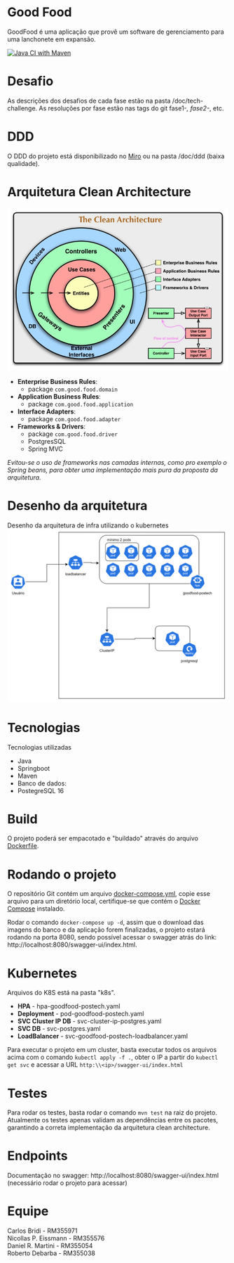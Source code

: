 
# Good Food

GoodFood é uma aplicação que provê um software de gerenciamento para uma lanchonete em expansão.

[![Java CI with Maven](https://github.com/carlosbridi/goodfood-postech/actions/workflows/maven.yml/badge.svg)](https://github.com/carlosbridi/goodfood-postech/actions/workflows/maven.yml)

# Desafio

As descrições dos desafios de cada fase estão na pasta /doc/tech-challenge.
As resoluções por fase estão nas tags do git fase1-*, fase2-*, etc.


# DDD

O DDD do projeto está disponibilizado no [Miro](https://miro.com/app/board/uXjVKTxXwGc=/?share_link_id=520536120828) ou na pasta /doc/ddd (baixa qualidade).


# Arquitetura Clean Architecture

![clean-arch](/doc/clean-architecture.jpg?raw=true)
- **Enterprise Business Rules**:
  - package `com.good.food.domain`
- **Application Business Rules**:
  - package `com.good.food.application`
- **Interface Adapters**:
  - package `com.good.food.adapter`
- **Frameworks & Drivers**:
  - package `com.good.food.driver`
  - PostgresSQL
  - Spring MVC

*Evitou-se o uso de frameworks nas camadas internas, como pro exemplo o Spring beans, para obter uma implementação mais pura da proposta da arquitetura.*

# Desenho da arquitetura
Desenho da arquitetura de infra utilizando o kubernetes
![Desenho da arquitetura](./doc/desenho_arquitetura.png?raw=true)


# Tecnologias

Tecnologias utilizadas
- Java
- Springboot
- Maven
- Banco de dados:
- PostegreSQL 16


# Build
O projeto poderá ser empacotado e "buildado" através do arquivo [Dockerfile](https://github.com/carlosbridi/goodfood-postech/blob/main/Dockefile).

# Rodando o projeto

O repositório Git contém um arquivo [docker-compose.yml](https://github.com/carlosbridi/goodfood-postech/blob/main/docker-compose.yml), copie esse arquivo para um diretório local, certifique-se que contém o [Docker Compose](https://docs.docker.com/compose/install/) instalado.

Rodar o comando `docker-compose up -d`, assim que o download das imagens do banco e da aplicação forem finalizadas, o projeto estará rodando na porta 8080, sendo possível acessar o swagger atrás do link: http://localhost:8080/swagger-ui/index.html.

# Kubernetes 

Arquivos do K8S está na pasta "k8s".
 * **HPA** - hpa-goodfood-postech.yaml
 * **Deployment** - pod-goodfood-postech.yaml
 * **SVC Cluster IP DB** - svc-cluster-ip-postgres.yaml
 * **SVC DB** - svc-postgres.yaml
 * **LoadBalancer** - svc-goodfood-postech-loadbalancer.yaml
 
Para executar o projeto em um cluster, basta executar todos os arquivos acima com o comando `kubectl apply -f .`, obter o IP a partir do `kubectl get svc` e acessar a URL `http:\\<ip>/swagger-ui/index.html`

# Testes
Para rodar os testes, basta rodar o comando `mvn test` na raiz do projeto.
Atualmente os testes apenas validam as dependências entre os pacotes, garantindo a correta implementação da arquitetura clean architecture.

# Endpoints
Documentação no swagger: http://localhost:8080/swagger-ui/index.html (necessário rodar o projeto para acessar)

# Equipe
Carlos Bridi - RM355971  
Nicollas P. Eissmann - RM355576  
Daniel R. Martini - RM355054  
Roberto Debarba - RM355038  

